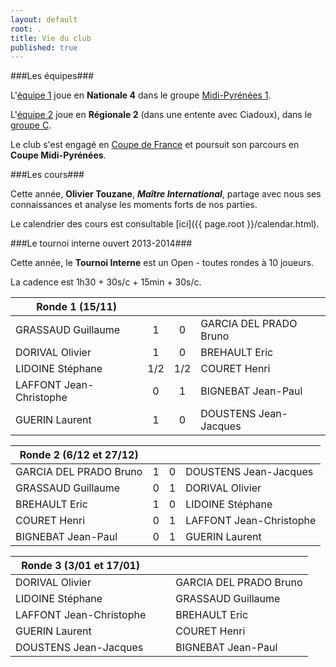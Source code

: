 ```yaml
---
layout: default
root: .
title: Vie du club
published: true
---
```


###Les équipes###

L'[équipe 1](http://www.echecs.asso.fr/ListeJoueurs.aspx?Action=EQUIPE&Equipe=2155) joue en **Nationale 4** dans le groupe [Midi-Pyrénées 1](http://www.echecs.asso.fr/Equipes.aspx?Groupe=84 "Nationale 4 / Midi-Pyrénées 1 / Groupe 1").

L'[équipe 2](http://www.echecs.asso.fr/ListeJoueurs.aspx?Action=EQUIPE&Equipe=2790) joue en **Régionale 2** (dans une entente avec Ciadoux), dans le [groupe C](http://www.echecs.asso.fr/Equipes.aspx?Groupe=1245 "Régionale 2 / Midi-Pyrénées / Groupe C").

Le club s'est engagé en [Coupe de France](http://www.echecs.asso.fr/Equipes.aspx?Groupe=919 "Coupe de France / 1er tour") et poursuit son parcours en **Coupe Midi-Pyrénées**.

###Les cours###

Cette année, **Olivier Touzane**, **_Maître International_**, partage avec nous ses connaissances et analyse les moments forts de nos parties.

Le calendrier des cours est consultable [ici]({{ page.root }}/calendar.html).

###Le tournoi interne ouvert 2013-2014###

Cette année, le **Tournoi Interne** est un Open - toutes rondes à 10 joueurs.

La cadence est 1h30 + 30s/c + 15min + 30s/c.

| Ronde 1 (15/11)              |     |      |                              |
| ---------------------------- |:---:| :---:| ---------------------------- |
| GRASSAUD Guillaume           | 1   | 0    | GARCIA DEL PRADO Bruno       |
| DORIVAL Olivier              | 1   | 0    | BREHAULT Eric                |
| LIDOINE Stéphane             | 1/2 | 1/2  | COURET Henri                 |
| LAFFONT Jean-Christophe      | 0   | 1    | BIGNEBAT Jean-Paul           |
| GUERIN Laurent               | 1   | 0    | DOUSTENS Jean-Jacques        |

| Ronde 2 (6/12 et 27/12)      |     |      |                              |
| ---------------------------- |:---:| :---:| ---------------------------- |
| GARCIA DEL PRADO Bruno       | 1   | 0    | DOUSTENS Jean-Jacques        |
| GRASSAUD Guillaume           | 0   | 1    | DORIVAL Olivier              |
| BREHAULT Eric                | 1   | 0    | LIDOINE Stéphane             |
| COURET Henri                 | 0   | 1    | LAFFONT Jean-Christophe      |
| BIGNEBAT Jean-Paul           | 0   | 1    | GUERIN Laurent               |

| Ronde 3 (3/01 et 17/01)      |     |      |                              |
| ---------------------------- |:---:| :---:| ---------------------------- |
| DORIVAL Olivier              |     |      | GARCIA DEL PRADO Bruno       |
| LIDOINE Stéphane             |     |      | GRASSAUD Guillaume           |
| LAFFONT Jean-Christophe      |     |      | BREHAULT Eric                |
| GUERIN Laurent               |     |      | COURET Henri                 |
| DOUSTENS Jean-Jacques        |     |      | BIGNEBAT Jean-Paul           |